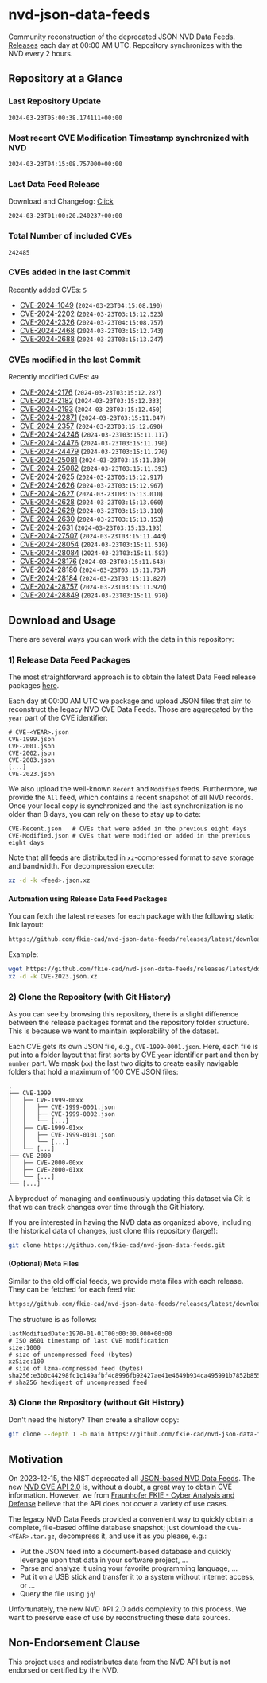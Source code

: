 # nvd-json-data-feeds

Community reconstruction of the deprecated JSON NVD Data Feeds. 
[Releases](https://github.com/fkie-cad/nvd-json-data-feeds/releases/latest) each day at 00:00 AM UTC.
Repository synchronizes with the NVD every 2 hours.

## Repository at a Glance

### Last Repository Update

```plain
2024-03-23T05:00:38.174111+00:00
```

### Most recent CVE Modification Timestamp synchronized with NVD

```plain
2024-03-23T04:15:08.757000+00:00
```

### Last Data Feed Release

Download and Changelog: [Click](https://github.com/fkie-cad/nvd-json-data-feeds/releases/latest)

```plain
2024-03-23T01:00:20.240237+00:00
```

### Total Number of included CVEs

```plain
242485
```

### CVEs added in the last Commit

Recently added CVEs: `5`

* [CVE-2024-1049](CVE-2024/CVE-2024-10xx/CVE-2024-1049.json) (`2024-03-23T04:15:08.190`)
* [CVE-2024-2202](CVE-2024/CVE-2024-22xx/CVE-2024-2202.json) (`2024-03-23T03:15:12.523`)
* [CVE-2024-2326](CVE-2024/CVE-2024-23xx/CVE-2024-2326.json) (`2024-03-23T04:15:08.757`)
* [CVE-2024-2468](CVE-2024/CVE-2024-24xx/CVE-2024-2468.json) (`2024-03-23T03:15:12.743`)
* [CVE-2024-2688](CVE-2024/CVE-2024-26xx/CVE-2024-2688.json) (`2024-03-23T03:15:13.247`)


### CVEs modified in the last Commit

Recently modified CVEs: `49`

* [CVE-2024-2176](CVE-2024/CVE-2024-21xx/CVE-2024-2176.json) (`2024-03-23T03:15:12.287`)
* [CVE-2024-2182](CVE-2024/CVE-2024-21xx/CVE-2024-2182.json) (`2024-03-23T03:15:12.333`)
* [CVE-2024-2193](CVE-2024/CVE-2024-21xx/CVE-2024-2193.json) (`2024-03-23T03:15:12.450`)
* [CVE-2024-22871](CVE-2024/CVE-2024-228xx/CVE-2024-22871.json) (`2024-03-23T03:15:11.047`)
* [CVE-2024-2357](CVE-2024/CVE-2024-23xx/CVE-2024-2357.json) (`2024-03-23T03:15:12.690`)
* [CVE-2024-24246](CVE-2024/CVE-2024-242xx/CVE-2024-24246.json) (`2024-03-23T03:15:11.117`)
* [CVE-2024-24476](CVE-2024/CVE-2024-244xx/CVE-2024-24476.json) (`2024-03-23T03:15:11.190`)
* [CVE-2024-24479](CVE-2024/CVE-2024-244xx/CVE-2024-24479.json) (`2024-03-23T03:15:11.270`)
* [CVE-2024-25081](CVE-2024/CVE-2024-250xx/CVE-2024-25081.json) (`2024-03-23T03:15:11.330`)
* [CVE-2024-25082](CVE-2024/CVE-2024-250xx/CVE-2024-25082.json) (`2024-03-23T03:15:11.393`)
* [CVE-2024-2625](CVE-2024/CVE-2024-26xx/CVE-2024-2625.json) (`2024-03-23T03:15:12.917`)
* [CVE-2024-2626](CVE-2024/CVE-2024-26xx/CVE-2024-2626.json) (`2024-03-23T03:15:12.967`)
* [CVE-2024-2627](CVE-2024/CVE-2024-26xx/CVE-2024-2627.json) (`2024-03-23T03:15:13.010`)
* [CVE-2024-2628](CVE-2024/CVE-2024-26xx/CVE-2024-2628.json) (`2024-03-23T03:15:13.060`)
* [CVE-2024-2629](CVE-2024/CVE-2024-26xx/CVE-2024-2629.json) (`2024-03-23T03:15:13.110`)
* [CVE-2024-2630](CVE-2024/CVE-2024-26xx/CVE-2024-2630.json) (`2024-03-23T03:15:13.153`)
* [CVE-2024-2631](CVE-2024/CVE-2024-26xx/CVE-2024-2631.json) (`2024-03-23T03:15:13.193`)
* [CVE-2024-27507](CVE-2024/CVE-2024-275xx/CVE-2024-27507.json) (`2024-03-23T03:15:11.443`)
* [CVE-2024-28054](CVE-2024/CVE-2024-280xx/CVE-2024-28054.json) (`2024-03-23T03:15:11.510`)
* [CVE-2024-28084](CVE-2024/CVE-2024-280xx/CVE-2024-28084.json) (`2024-03-23T03:15:11.583`)
* [CVE-2024-28176](CVE-2024/CVE-2024-281xx/CVE-2024-28176.json) (`2024-03-23T03:15:11.643`)
* [CVE-2024-28180](CVE-2024/CVE-2024-281xx/CVE-2024-28180.json) (`2024-03-23T03:15:11.737`)
* [CVE-2024-28184](CVE-2024/CVE-2024-281xx/CVE-2024-28184.json) (`2024-03-23T03:15:11.827`)
* [CVE-2024-28757](CVE-2024/CVE-2024-287xx/CVE-2024-28757.json) (`2024-03-23T03:15:11.920`)
* [CVE-2024-28849](CVE-2024/CVE-2024-288xx/CVE-2024-28849.json) (`2024-03-23T03:15:11.970`)


## Download and Usage

There are several ways you can work with the data in this repository:

### 1) Release Data Feed Packages

The most straightforward approach is to obtain the latest Data Feed release packages [here](https://github.com/fkie-cad/nvd-json-data-feeds/releases/latest).

Each day at 00:00 AM UTC we package and upload JSON files that aim to reconstruct the legacy NVD CVE Data Feeds.
Those are aggregated by the `year` part of the CVE identifier:

```
# CVE-<YEAR>.json
CVE-1999.json
CVE-2001.json
CVE-2002.json
CVE-2003.json
[...]
CVE-2023.json
```

We also upload the well-known `Recent` and `Modified` feeds.
Furthermore, we provide the `All` feed, which contains a recent snapshot of all NVD records.
Once your local copy is synchronized and the last synchronization is no older than 8 days, you can rely on these to stay up to date:

```plain
CVE-Recent.json   # CVEs that were added in the previous eight days
CVE-Modified.json # CVEs that were modified or added in the previous eight days
```

Note that all feeds are distributed in `xz`-compressed format to save storage and bandwidth.
For decompression execute:

```sh
xz -d -k <feed>.json.xz
```


#### Automation using Release Data Feed Packages

You can fetch the latest releases for each package with the following static link layout:

```sh
https://github.com/fkie-cad/nvd-json-data-feeds/releases/latest/download/CVE-<YEAR>.json.xz
```

Example:

```sh
wget https://github.com/fkie-cad/nvd-json-data-feeds/releases/latest/download/CVE-2023.json.xz
xz -d -k CVE-2023.json.xz
```



### 2) Clone the Repository (with Git History)

As you can see by browsing this repository, there is a slight difference between the release packages format and the repository folder structure.
This is because we want to maintain explorability of the dataset.

Each CVE gets its own JSON file, e.g., `CVE-1999-0001.json`.
Here, each file is put into a folder layout that first sorts by CVE `year` identifier part and then by `number` part.
We mask (`xx`) the last two digits to create easily navigable folders that hold a maximum of 100 CVE JSON files:

```plain
.
├── CVE-1999
│   ├── CVE-1999-00xx
│   │   ├── CVE-1999-0001.json
│   │   ├── CVE-1999-0002.json
│   │   └── [...]
│   ├── CVE-1999-01xx
│   │   ├── CVE-1999-0101.json
│   │   └── [...]
│   └── [...]
├── CVE-2000
│   ├── CVE-2000-00xx
│   ├── CVE-2000-01xx
│   └── [...]
└── [...]
```

A byproduct of managing and continuously updating this dataset via Git is that we can track changes over time through the Git history.

If you are interested in having the NVD data as organized above, including the historical data of changes, just clone this repository (large!):

```sh
git clone https://github.com/fkie-cad/nvd-json-data-feeds.git
```

#### (Optional) Meta Files

Similar to the old official feeds, we provide meta files with each release. They can be fetched for each feed via:

```sh
https://github.com/fkie-cad/nvd-json-data-feeds/releases/latest/download/CVE-<YEAR>.meta
```

The structure is as follows:

```plain
lastModifiedDate:1970-01-01T00:00:00.000+00:00                          # ISO 8601 timestamp of last CVE modification
size:1000                                                               # size of uncompressed feed (bytes)
xzSize:100                                                              # size of lzma-compressed feed (bytes)
sha256:e3b0c44298fc1c149afbf4c8996fb92427ae41e4649b934ca495991b7852b855 # sha256 hexdigest of uncompressed feed
```


### 3) Clone the Repository (without Git History)

Don't need the history? Then create a shallow copy:

```sh
git clone --depth 1 -b main https://github.com/fkie-cad/nvd-json-data-feeds.git
```

## Motivation

On 2023-12-15, the NIST deprecated all [JSON-based NVD Data Feeds](https://nvd.nist.gov/vuln/data-feeds#divRetirementBanner-1).
The new [NVD CVE API 2.0](https://nvd.nist.gov/developers/vulnerabilities) is, without a doubt, a great way to obtain CVE information.
However, we from [Fraunhofer FKIE - Cyber Analysis and Defense](https://www.fkie.fraunhofer.de/en/departments/cad.html) believe that the API does not cover a variety of use cases.

The legacy NVD Data Feeds provided a convenient way to quickly obtain a complete, file-based offline database snapshot; just download the `CVE-<YEAR>.tar.gz`, decompress it, and use it as you please, e.g.:

* Put the JSON feed into a document-based database and quickly leverage upon that data in your software project, ...
* Parse and analyze it using your favorite programming language, ...
* Put it on a USB stick and transfer it to a system without internet access, or ...
* Query the file using `jq`!

Unfortunately, the new NVD API 2.0 adds complexity to this process.
We want to preserve ease of use by reconstructing these data sources.

## Non-Endorsement Clause

This project uses and redistributes data from the NVD API but is not endorsed or certified by the NVD.